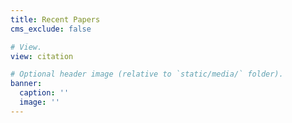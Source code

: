 ```yaml
---
title: Recent Papers
cms_exclude: false

# View.
view: citation

# Optional header image (relative to `static/media/` folder).
banner:
  caption: ''
  image: ''
---
```

